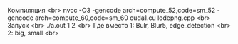 Компиляция <br\>
nvcc -O3 -gencode arch=compute_52,code=sm_52 -gencode arch=compute_60,code=sm_60 cuda1.cu lodepng.cpp <br\>
Запуск <br\>
./a.out 1 2 <br\>
Где вместо 1: Bulr, Blur5, edge_detection <br\>
2: big, small <br\>
